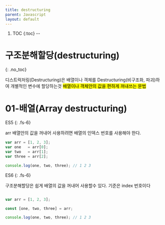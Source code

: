 ```yaml
---
title: destructuring
parent: Javascript
layout: default
---
```


1. TOC
{:toc}
--


# 구조분해할당(destructuring)
{: .no_toc}


<div class='box'>
디스트럭처링(Destructuring)은 배열이나 객체를 Destructuring(비구조화, 파괴)하여 개별적인 변수에 할당하는것
<mark>배열이나 객체안의 값을 편하게 꺼내쓰는 문법</mark>
</div>


# 01-배열(Array destructuring)


ES5
{: .fs-6}

arr 배열안의 값을 꺼내어 사용하려면 배열의 인덱스 번호를 사용해야 한다.


```js
var arr = [1, 2, 3];
var one   = arr[0];
var two   = arr[1];
var three = arr[2];

console.log(one, two, three); // 1 2 3

```


ES6
{: .fs-6}

구조분해할당은 쉽게 배열의 값을 꺼내어 사용할수 있다. 기준은 index 번호이다


```js

var arr = [1, 2, 3];

const [one, two, three] = arr;

console.log(one, two, three); // 1 2 3

```

